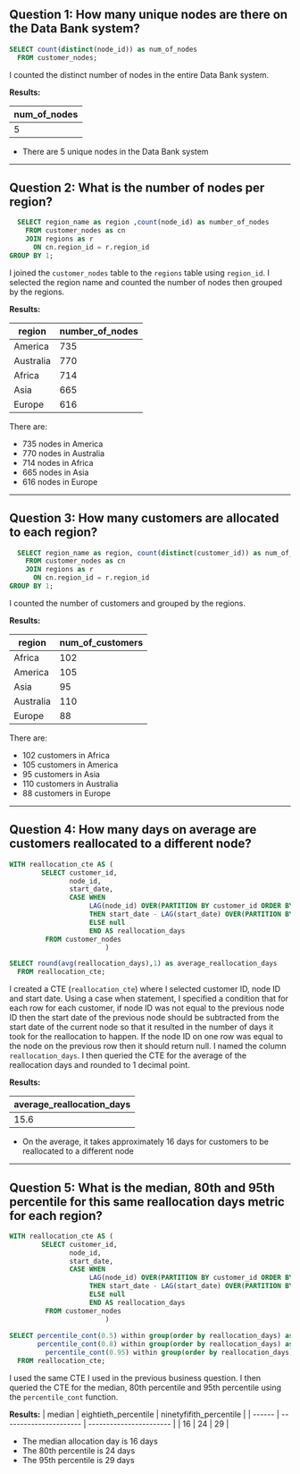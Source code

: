 **Question 1:**
How many unique nodes are there on the Data Bank system?
-----

```sql
SELECT count(distinct(node_id)) as num_of_nodes
  FROM customer_nodes;
```
I counted the distinct number of nodes in the entire Data Bank system.

**Results:**

| num_of_nodes |
| ----- |
| 5     |

* There are 5 unique nodes in the Data Bank system

-------------------------------------------

**Question 2:**
What is the number of nodes per region?
-----

```sql
  SELECT region_name as region ,count(node_id) as number_of_nodes
    FROM customer_nodes as cn
    JOIN regions as r
      ON cn.region_id = r.region_id
GROUP BY 1;
```
I joined the `customer_nodes` table to the `regions` table using `region_id`. I selected the region name and counted the number of nodes then grouped by the regions.

**Results:**

| region    | number_of_nodes |
| --------- | --------------- |
| America   | 735             |
| Australia | 770             |
| Africa    | 714             |
| Asia      | 665             |
| Europe    | 616             |

There are:
* 735 nodes in America
* 770 nodes in Australia
* 714 nodes in Africa
* 665 nodes in Asia
* 616 nodes in Europe

-----------------------------

**Question 3:**
How many customers are allocated to each region?
-----

```sql
  SELECT region_name as region, count(distinct(customer_id)) as num_of_customers
    FROM customer_nodes as cn
    JOIN regions as r
      ON cn.region_id = r.region_id
GROUP BY 1;
```

I counted the number of customers and grouped by the regions.

**Results:**

| region    | num_of_customers |
| --------- | ---------------- |
| Africa    | 102              |
| America   | 105              |
| Asia      | 95               |
| Australia | 110              |
| Europe    | 88               |

There are:
* 102 customers in Africa
* 105 customers in America
* 95 customers in Asia
* 110 customers in Australia
* 88 customers in Europe

---------------------------------

**Question 4:**
How many days on average are customers reallocated to a different node?
-----

```sql
WITH reallocation_cte AS (
        SELECT customer_id,
               node_id,
               start_date,
               CASE WHEN 
                    LAG(node_id) OVER(PARTITION BY customer_id ORDER BY start_date) != node_id
                    THEN start_date - LAG(start_date) OVER(PARTITION BY customer_id ORDER BY start_date) 
                    ELSE null
                    END AS reallocation_days
         FROM customer_nodes
                        )

SELECT round(avg(reallocation_days),1) as average_reallocation_days
  FROM reallocation_cte;
```
I created a CTE (`reallocation_cte`) where I selected customer ID, node ID and start date. Using a case when statement, I specified a condition that for each row for each customer, if node ID was not equal to the previous node ID then the start date of the previous node should be subtracted from the start date of the current node so that it resulted in the number of days it took for the reallocation to happen. If the node ID on one row was equal to the node on the previous row then it should return null. I named the column `reallocation_days`. I then queried the CTE for the average of the reallocation days and rounded to 1 decimal point.

**Results:**

| average_reallocation_days |
| ------------------------- |
| 15.6      |

* On the average, it takes approximately 16 days for customers to be reallocated to a different node

----------------------------------------

**Question 5:**
What is the median, 80th and 95th percentile for this same reallocation days metric for each region?
-----

```sql
WITH reallocation_cte AS (
        SELECT customer_id,
               node_id,
               start_date,
               CASE WHEN 
                    LAG(node_id) OVER(PARTITION BY customer_id ORDER BY start_date) != node_id
                    THEN start_date - LAG(start_date) OVER(PARTITION BY customer_id ORDER BY start_date) 
                    ELSE null
                    END AS reallocation_days
         FROM customer_nodes
                        )
							
SELECT percentile_cont(0.5) within group(order by reallocation_days) as median,
       percentile_cont(0.8) within group(order by reallocation_days) as eightieth_percentile,
	     percentile_cont(0.95) within group(order by reallocation_days) as ninetyfifith_percentile
  FROM reallocation_cte;
```
I used the same CTE I used in the previous business question. I then queried the CTE for the median, 80th percentile and 95th percentile using the `percentile_cont` function.

**Results:**
| median | eightieth_percentile | ninetyfifith_percentile |
| ------ | ---------------------- | ----------------------- |
| 16     | 24                     | 29                      |

* The median allocation day is 16 days
* The 80th percentile is 24 days
* The 95th percentile is 29 days

